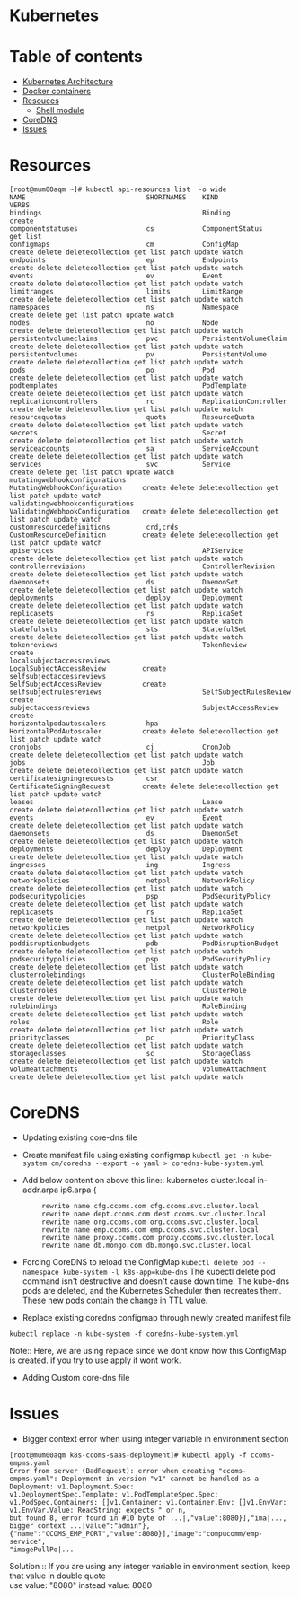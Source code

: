 Kubernetes 
==========


Table of contents
=================

<!--ts-->
   * [Kubernetes Architecture](#installing-ansible)
   * [Docker containers](#inventory)
   * [Resouces](#resources)
      * [Shell module](#shell-module)
   * [CoreDNS](#cordens)
   * [Issues](#issues)
<!--te-->

Resources
=========

```
[root@mum00aqm ~]# kubectl api-resources list  -o wide
NAME                              SHORTNAMES    KIND                             VERBS
bindings                                        Binding                          create
componentstatuses                 cs            ComponentStatus                  get list
configmaps                        cm            ConfigMap                        create delete deletecollection get list patch update watch
endpoints                         ep            Endpoints                        create delete deletecollection get list patch update watch
events                            ev            Event                            create delete deletecollection get list patch update watch
limitranges                       limits        LimitRange                       create delete deletecollection get list patch update watch
namespaces                        ns            Namespace                        create delete get list patch update watch
nodes                             no            Node                             create delete deletecollection get list patch update watch
persistentvolumeclaims            pvc           PersistentVolumeClaim            create delete deletecollection get list patch update watch
persistentvolumes                 pv            PersistentVolume                 create delete deletecollection get list patch update watch
pods                              po            Pod                              create delete deletecollection get list patch update watch
podtemplates                                    PodTemplate                      create delete deletecollection get list patch update watch
replicationcontrollers            rc            ReplicationController            create delete deletecollection get list patch update watch
resourcequotas                    quota         ResourceQuota                    create delete deletecollection get list patch update watch
secrets                                         Secret                           create delete deletecollection get list patch update watch
serviceaccounts                   sa            ServiceAccount                   create delete deletecollection get list patch update watch
services                          svc           Service                          create delete get list patch update watch
mutatingwebhookconfigurations                   MutatingWebhookConfiguration     create delete deletecollection get list patch update watch
validatingwebhookconfigurations                 ValidatingWebhookConfiguration   create delete deletecollection get list patch update watch
customresourcedefinitions         crd,crds      CustomResourceDefinition         create delete deletecollection get list patch update watch
apiservices                                     APIService                       create delete deletecollection get list patch update watch
controllerrevisions                             ControllerRevision               create delete deletecollection get list patch update watch
daemonsets                        ds            DaemonSet                        create delete deletecollection get list patch update watch
deployments                       deploy        Deployment                       create delete deletecollection get list patch update watch
replicasets                       rs            ReplicaSet                       create delete deletecollection get list patch update watch
statefulsets                      sts           StatefulSet                      create delete deletecollection get list patch update watch
tokenreviews                                    TokenReview                      create
localsubjectaccessreviews                       LocalSubjectAccessReview         create
selfsubjectaccessreviews                        SelfSubjectAccessReview          create
selfsubjectrulesreviews                         SelfSubjectRulesReview           create
subjectaccessreviews                            SubjectAccessReview              create
horizontalpodautoscalers          hpa           HorizontalPodAutoscaler          create delete deletecollection get list patch update watch
cronjobs                          cj            CronJob                          create delete deletecollection get list patch update watch
jobs                                            Job                              create delete deletecollection get list patch update watch
certificatesigningrequests        csr           CertificateSigningRequest        create delete deletecollection get list patch update watch
leases                                          Lease                            create delete deletecollection get list patch update watch
events                            ev            Event                            create delete deletecollection get list patch update watch
daemonsets                        ds            DaemonSet                        create delete deletecollection get list patch update watch
deployments                       deploy        Deployment                       create delete deletecollection get list patch update watch
ingresses                         ing           Ingress                          create delete deletecollection get list patch update watch
networkpolicies                   netpol        NetworkPolicy                    create delete deletecollection get list patch update watch
podsecuritypolicies               psp           PodSecurityPolicy                create delete deletecollection get list patch update watch
replicasets                       rs            ReplicaSet                       create delete deletecollection get list patch update watch
networkpolicies                   netpol        NetworkPolicy                    create delete deletecollection get list patch update watch
poddisruptionbudgets              pdb           PodDisruptionBudget              create delete deletecollection get list patch update watch
podsecuritypolicies               psp           PodSecurityPolicy                create delete deletecollection get list patch update watch
clusterrolebindings                             ClusterRoleBinding               create delete deletecollection get list patch update watch
clusterroles                                    ClusterRole                      create delete deletecollection get list patch update watch
rolebindings                                    RoleBinding                      create delete deletecollection get list patch update watch
roles                                           Role                             create delete deletecollection get list patch update watch
priorityclasses                   pc            PriorityClass                    create delete deletecollection get list patch update watch
storageclasses                    sc            StorageClass                     create delete deletecollection get list patch update watch
volumeattachments                               VolumeAttachment                 create delete deletecollection get list patch update watch
```

CoreDNS
=======
- Updating existing core-dns file

* Create manifest file using existing configmap
``` kubectl get -n kube-system cm/coredns --export -o yaml > coredns-kube-system.yml  ```

* Add below content on above this line:: kubernetes cluster.local in-addr.arpa ip6.arpa { </br>
```
        rewrite name cfg.ccoms.com cfg.ccoms.svc.cluster.local
        rewrite name dept.ccoms.com dept.ccoms.svc.cluster.local
        rewrite name org.ccoms.com org.ccoms.svc.cluster.local
        rewrite name emp.ccoms.com emp.ccoms.svc.cluster.local
        rewrite name proxy.ccoms.com proxy.ccoms.svc.cluster.local
        rewrite name db.mongo.com db.mongo.svc.cluster.local
```

* Forcing CoreDNS to reload the ConfigMap
``` kubectl delete pod --namespace kube-system -l k8s-app=kube-dns ```
The kubectl delete pod command isn't destructive and doesn't cause down time. The kube-dns pods are deleted, and the Kubernetes Scheduler then recreates them. These new pods contain the change in TTL value.
 
* Replace existing coredns configmap through newly created manifest file

``` kubectl replace -n kube-system -f coredns-kube-system.yml ```

Note:: Here, we are using replace since we dont know how this ConfigMap is created. if you try to use apply it wont work.

- Adding Custom core-dns file


Issues
======

* Bigger context error when using integer variable in environment section
```
[root@mum00aqm k8s-ccoms-saas-deployment]# kubectl apply -f ccoms-empms.yaml
Error from server (BadRequest): error when creating "ccoms-empms.yaml": Deployment in version "v1" cannot be handled as a Deployment: v1.Deployment.Spec: 
v1.DeploymentSpec.Template: v1.PodTemplateSpec.Spec: v1.PodSpec.Containers: []v1.Container: v1.Container.Env: []v1.EnvVar: v1.EnvVar.Value: ReadString: expects " or n, 
but found 8, error found in #10 byte of ...|,"value":8080}],"ima|..., bigger context ...|value":"admin"},{"name":"CCOMS_EMP_PORT","value":8080}],"image":"compucomm/emp-service",
"imagePullPo|...
```

Solution :: If you are using any integer variable in environment section, keep that value in double quote </br>
use value: "8080" instead value: 8080

